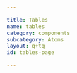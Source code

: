 ```yaml
---

title: Tables
name: tables
category: components
subcategory: Atoms
layout: q+tq
id: tables-page

---
```


<script>
component("table", { "atoms":[
  { "thead": { "atoms": [
    { "text": "Type" },
    { "text": "Icon" }
  ] } },
  { "tbody": { "atoms": [
    { "trow": { "atoms": [
      { "text": "account-login" },
      { "icon": { "type": "account-login" } }
    ] } }
  ] } }
] } );
</script>
